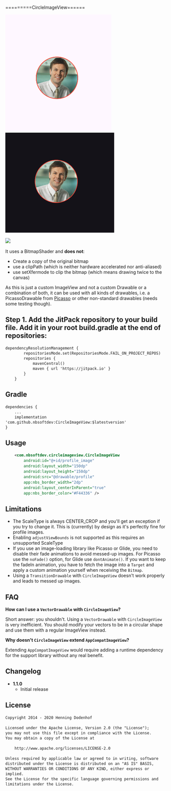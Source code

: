 =========CircleImageView======


![CircleImageView](https://raw.githubusercontent.com/nbsoftdev/CircleImageView/refs/heads/master/Screenshot-1.png)![CircleImageView](https://raw.githubusercontent.com/nbsoftdev/CircleImageView/refs/heads/master/Screenshot-2.png)


[![](https://jitpack.io/v/nbsoftdev/CircleImageView.svg)](https://jitpack.io/#nbsoftdev/CircleImageView)



It uses a BitmapShader and **does not**:
* Create a copy of the original bitmap
* use a clipPath (which is neither hardware accelerated nor anti-aliased)
* use setXfermode to clip the bitmap (which means drawing twice to the canvas)

As this is just a custom ImageView and not a custom Drawable or a combination of both, it can be used with all kinds of drawables, i.e. a PicassoDrawable from [Picasso](https://github.com/square/picasso) or other non-standard drawables (needs some testing though).


Step 1. Add the JitPack repository to your build file.
Add it in your root build.gradle at the end of repositories:
------
```
dependencyResolutionManagement {
		repositoriesMode.set(RepositoriesMode.FAIL_ON_PROJECT_REPOS)
		repositories {
			mavenCentral()
			maven { url 'https://jitpack.io' }
		}
	}
 ```

Gradle
------
```
dependencies {
    ...
    implementation 'com.github.nbsoftdev:CircleImageView:$latestversion'
}
```

Usage
-----
```xml
    <com.nbsoftdev.circleimageview.CircleImageView
        android:id="@+id/profile_image"
        android:layout_width="150dp"
        android:layout_height="150dp"
        android:src="@drawable/profile"
        app:nbs_border_width="2dp"
        android:layout_centerInParent="true"
        app:nbs_border_color="#F44336" />
```

Limitations
-----------
* The ScaleType is always CENTER_CROP and you'll get an exception if you try to change it. This is (currently) by design as it's perfectly fine for profile images.
* Enabling `adjustViewBounds` is not supported as this requires an unsupported ScaleType
* If you use an image-loading library like Picasso or Glide, you need to disable their fade animations to avoid messed-up images. For Picasso use the `noFade()` option, for Glide use `dontAnimate()`. If you want to keep the fadeIn animation, you have to fetch the image into a `Target` and apply a custom animation yourself when receiving the `Bitmap`.
* Using a `TransitionDrawable` with `CircleImageView` doesn't work properly and leads to messed up images.

FAQ
---
**How can I use a `VectorDrawable` with `CircleImageView`?**

Short answer: you shouldn't. Using a `VectorDrawable` with `CircleImageView` is very inefficient. You should modify your vectors to be in a circular shape and use them with a regular ImageView instead.

**Why doesn't `CircleImageView` extend `AppCompatImageView`?**

Extending `AppCompatImageView` would require adding a runtime dependency for the support library without any real benefit.


Changelog
---------
* **1.1.0**
    * Initial release

License
-------

    Copyright 2014 - 2020 Henning Dodenhof

    Licensed under the Apache License, Version 2.0 (the "License");
    you may not use this file except in compliance with the License.
    You may obtain a copy of the License at

        http://www.apache.org/licenses/LICENSE-2.0

    Unless required by applicable law or agreed to in writing, software
    distributed under the License is distributed on an "AS IS" BASIS,
    WITHOUT WARRANTIES OR CONDITIONS OF ANY KIND, either express or implied.
    See the License for the specific language governing permissions and
    limitations under the License.
